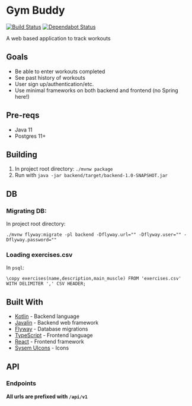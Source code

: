 # Gym Buddy
[![Build Status](https://travis-ci.org/AussieGuy0/gym-buddy.svg?branch=master)](https://travis-ci.org/AussieGuy0/gym-buddy)  [![Dependabot Status](https://api.dependabot.com/badges/status?host=github&repo=AussieGuy0/gym-buddy)](https://dependabot.com)

A web based application to track workouts

## Goals
- Be able to enter workouts completed
- See past history of workouts 
- User sign up/authentication/etc.
- Use minimal frameworks on both backend and frontend (no Spring here!)

## Pre-reqs
- Java 11
- Postgres 11+

## Building
1. In project root directory: `./mvnw package`
2. Run with `java -jar backend/target/backend-1.0-SNAPSHOT.jar`

## DB
### Migrating DB:
In project root directory: 

`./mvnw flyway:migrate -pl backend -Dflyway.url="" -Dflyway.user="" -Dflyway.password=""`

### Loading exercises.csv
In `psql`:

`\copy exercises(name,description,main_muscle) FROM 'exercises.csv' WITH DELIMITER ',' CSV HEADER;`

## Built With
- [Kotlin](https://kotlinlang.org/) - Backend language
- [Javalin](https://javalin.io/) - Backend web framework
- [Flyway](https://flywaydb.org/) - Database migrations
- [TypeScript](https://www.typescriptlang.org/) - Frontend language
- [React](https://reactjs.org/) - Frontend framework
- [Sysem UIcons](https://systemuicons.com/) - Icons

## API

### Endpoints
**All urls are prefixed with `/api/v1`**


